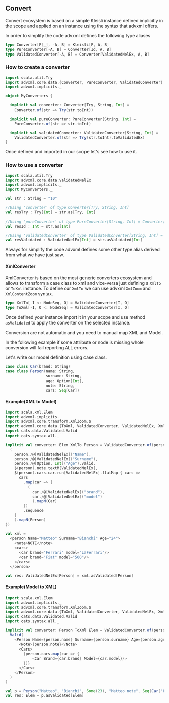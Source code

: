 ## Convert <a name="Convert"></a>
Convert ecosystem is based on a simple Kleisli instance defined implicitly in the scope
and applied on an instance using the syntax that advxml offers.

In order to simplify the code advxml defines the following type aliases
```scala
type Converter[F[_], -A, B] = Kleisli[F, A, B]
type PureConverter[-A, B] = Converter[Id, A, B]
type ValidatedConverter[-A, B] = Converter[ValidatedNelEx, A, B]
```

### How to create a converter
```scala
import scala.util.Try
import advxml.core.data.{Converter, PureConverter, ValidatedConverter}
import advxml.implicits._

object MyConverters {

  implicit val converter: Converter[Try, String, Int] =
    Converter.of(str => Try(str.toInt))

  implicit val pureConverter: PureConverter[String, Int] =
    PureConverter.of(str => str.toInt)

  implicit val validatedConverter: ValidatedConverter[String, Int] =
    ValidatedConverter.of(str => Try(str.toInt).toValidatedEx)
}
```

Once defined and imported in our scope let's see how to use it.

### How to use a converter
```scala
import scala.util.Try
import advxml.core.data.ValidatedNelEx
import advxml.implicits._
import MyConverters._

val str : String = "10"

//Using 'converter' of type Converter[Try, String, Int]
val resTry : Try[Int] = str.as[Try, Int]

//Using 'pureConverter' of type PureConverter[String, Int] = Converter[Id, String, Int] 
val resId : Int = str.as[Int]

//Using 'validatedConverter' of type ValidatedConverter[String, Int] = Converter[ValidatedNelEx, String, Int] 
val resValidated : ValidatedNelEx[Int] = str.asValidated[Int] 
```



Always for simplify the code advxml defines some other type alias derived from what we have just saw.

#### XmlConverter
XmlConverter is based on the most generic converters ecosystem and allows to
transform a case class to xml and vice-versa just defining a `XmlTo` or `ToXml` instance.
To define our `XmlTo` we can use advxml `XmlZoom` and `XmlContentZoom` syntax.

```scala
type XmlTo[-I <: NodeSeq, O] = ValidatedConverter[I, O]
type ToXml[-I, O <: NodeSeq] = ValidatedConverter[I, O]
```

Once defined your instance import it in your scope and use method `asValidated` to apply the
converter on the selected instance.

Conversion are not automatic and you need to manual map XML and Model.

In the following example if some attribute or node is missing whole conversion will fail reporting ALL
errors.

Let's write our model definition using case class.
```scala
case class Car(brand: String)
case class Person(name: String,
                  surname: String,
                  age: Option[Int],
                  note: String,
                  cars: Seq[Car])
```    

#### Example(XML to Model)
```scala
import scala.xml.Elem
import advxml.implicits._
import advxml.core.transform.XmlZoom.$
import advxml.core.data.{ToXml, ValidatedConverter, ValidatedNelEx, XmlTo}
import cats.data.Validated.Valid
import cats.syntax.all._

implicit val converter: Elem XmlTo Person = ValidatedConverter.of(person => {
  (
    person./@[ValidatedNelEx]("Name"),
    person./@[ValidatedNelEx]("Surname"),
    person./@[Option, Int]("Age").valid,
    $(person).note.textM[ValidatedNelEx],
    $(person).cars.car.run[ValidatedNelEx].flatMap { cars =>
      cars
        .map(car => {
          (
            car./@[ValidatedNelEx]("brand"),
            car./@[ValidatedNelEx]("model")
            ).mapN(Car)
        })
        .sequence
    }
    ).mapN(Person)
})

val xml =
  <person Name="Matteo" Surname="Bianchi" Age="24">
    <note>NOTE</note>
    <cars>
      <car brand="Ferrari" model="LaFerrari"/>
      <car brand="Fiat" model="500"/>
    </cars>
  </person>

val res: ValidatedNelEx[Person] = xml.asValidated[Person]
```

#### Example(Model to XML)
```scala
import scala.xml.Elem
import advxml.implicits._
import advxml.core.transform.XmlZoom.$
import advxml.core.data.{ToXml, ValidatedConverter, ValidatedNelEx, XmlTo}
import cats.data.Validated.Valid
import cats.syntax.all._

implicit val converter: Person ToXml Elem = ValidatedConverter.of(person =>
  Valid(
    <Person Name={person.name} Surname={person.surname} Age={person.age.map(_.toString).getOrElse("")}>
      <Note>{person.note}</Note>
      <Cars>
        {person.cars.map(car => {
            <Car Brand={car.brand} Model={car.model}/>
        })}
      </Cars>
    </Person>
  )
)

val p = Person("Matteo", "Bianchi", Some(23), "Matteo note", Seq(Car("Fiat", "500")))
val res: Elem = p.asValidated[Elem]
```